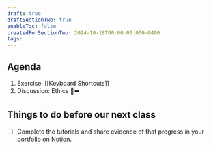 ```yaml
---
draft: true
draftSectionTwo: true
enableToc: false
createdForSectionTwo: 2024-10-18T00:00:00.000-0400
tags:
---
```

## Agenda
1. Exercise: [[Keyboard Shortcuts]]
2. Discussion: Ethics 🫥⬅️
## Things to do before our next class
- [ ] Complete the tutorials and share evidence of that progress in your portfolio [on Notion](https://notion.so).